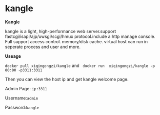 # kangle

**Kangle** 

kangle is a light, high-performance web server.support fastcgi/isapi/ajp/uwsgi/scgi/hmux protocol.include a http manage console. Full support access control. memory/disk cache. virtual host can run in seperate process and user and more.

**Useage**

`docker pull xiqingongzi/kangle` and ` docker run  xiqingongzi/kangle -p 80:80 -p3311:3311`

Then you can view the host ip and get kangle welcome page.

Admin Page: `ip:3311`

Username:`admin`

Password:`kangle`
